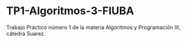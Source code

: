 # TP1-Algoritmos-3-FIUBA

Trabajo Práctico número 1 de la materia Algoritmos y Programación III, cátedra Suarez.
